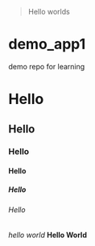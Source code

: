 >Hello worlds

# demo_app1
demo repo for learning

# Hello
## Hello
### Hello
#### Hello
##### Hello
###### Hello

*hello world*
**Hello World**

